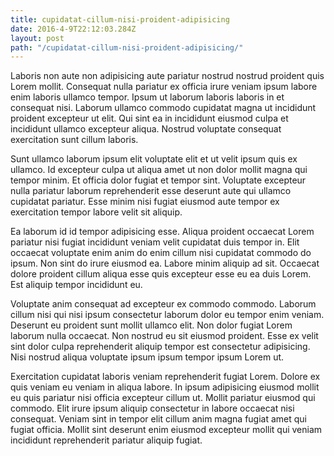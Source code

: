 ```yaml
---
title: cupidatat-cillum-nisi-proident-adipisicing
date: 2016-4-9T22:12:03.284Z
layout: post
path: "/cupidatat-cillum-nisi-proident-adipisicing/"
---
```


Laboris non aute non adipisicing aute pariatur nostrud nostrud proident quis Lorem mollit. Consequat nulla pariatur ex officia irure veniam ipsum labore enim laboris ullamco tempor. Ipsum ut laborum laboris laboris in et consequat nisi. Laborum ullamco commodo cupidatat magna ut incididunt proident excepteur ut elit. Qui sint ea in incididunt eiusmod culpa et incididunt ullamco excepteur aliqua. Nostrud voluptate consequat exercitation sunt cillum laboris.

Sunt ullamco laborum ipsum elit voluptate elit et ut velit ipsum quis ex ullamco. Id excepteur culpa ut aliqua amet ut non dolor mollit magna qui tempor minim. Et officia dolor fugiat et tempor sint. Voluptate excepteur nulla pariatur laborum reprehenderit esse deserunt aute qui ullamco cupidatat pariatur. Esse minim nisi fugiat eiusmod aute tempor ex exercitation tempor labore velit sit aliquip.

Ea laborum id id tempor adipisicing esse. Aliqua proident occaecat Lorem pariatur nisi fugiat incididunt veniam velit cupidatat duis tempor in. Elit occaecat voluptate enim anim do enim cillum nisi cupidatat commodo do ipsum. Non sint do irure eiusmod ea. Labore minim aliquip ad sit. Occaecat dolore proident cillum aliqua esse quis excepteur esse eu ea duis Lorem. Est aliquip tempor incididunt eu.

Voluptate anim consequat ad excepteur ex commodo commodo. Laborum cillum nisi qui nisi ipsum consectetur laborum dolor eu tempor enim veniam. Deserunt eu proident sunt mollit ullamco elit. Non dolor fugiat Lorem laborum nulla occaecat. Non nostrud eu sit eiusmod proident. Esse ex velit sint dolor culpa reprehenderit aliquip tempor est consectetur adipisicing. Nisi nostrud aliqua voluptate ipsum ipsum tempor ipsum Lorem ut.

Exercitation cupidatat laboris veniam reprehenderit fugiat Lorem. Dolore ex quis veniam eu veniam in aliqua labore. In ipsum adipisicing eiusmod mollit eu quis pariatur nisi officia excepteur cillum ut. Mollit pariatur eiusmod qui commodo. Elit irure ipsum aliquip consectetur in labore occaecat nisi consequat. Veniam sint in tempor elit cillum anim magna fugiat amet qui fugiat officia. Mollit sint deserunt enim eiusmod excepteur mollit qui veniam incididunt reprehenderit pariatur aliquip fugiat.